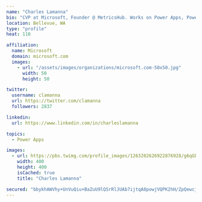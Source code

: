 ```yaml
---
name: "Charles Lamanna"
bio: "CVP at Microsoft, Founder @ MetricsHub. Works on Power Apps, Power Automate, Power Virtual Agent, Common Data Service and Dynamics 365."
location: Bellevue, WA
type: "profile"
heat: 110

affiliation:
  name: Microsoft
  domain: microsoft.com
  images:
    - url: "/assets/images/organizations/microsoft.com-50x50.jpg"
      width: 50
      height: 50

twitter:
  username: clamanna
  url: https://twitter.com/clamanna
  followers: 2837

linkedin:
  url: https://www.linkedin.com/in/charleslamanna

topics:
  - Power Apps

images:
  - url: https://pbs.twimg.com/profile_images/1263202626922876928/g6qGbHZ-_400x400.jpg
    width: 400
    height: 400
    isCached: true
    title: "Charles Lamanna"

secured: "bbykhAWVhy+UnVuQiu+BaZuU9lQSrRlJUAb7ijtqA8powjVQPK2hH/ZpQewcjHW0Qf1Ds7QUgswWX0rv1/XCfTzZJ+6Aj9oDINRo14qppahIv8dpgHrce72mmw7jEHL8a1QhIyhyaRJ9uqoAES1yKXp0eqJZDj4BrhO2+w4wcg3YPrTwd2p2RfPw+CmoLK8CyqXtNKbDA1sk1juKZuxZ9+sGDZ/6PhDCzuzs8Y976fiIRq/lhrxKOgLxwfbzUZsY8dJfIcRkGfbBnJAG9EdTWOQViMvaKYG+s9KBGLUOLdrS1rxDkcnpYItUwVuom02yVAUgJ/3xS/EvEGdU3n3NaAdxRjzWqFT6UxRFixSDoEHZa/9h+Bq2dxy4VLcmwUU9O3NwJE29HyLaPUA03LyOPFzpOXpUXC7d0lETBSK6wPA=;QJHQ3Ua2nfO2TxIITH22EA=="
---
```


